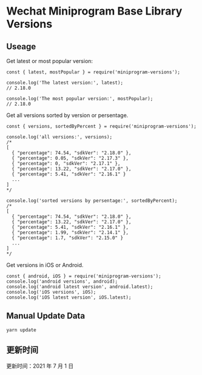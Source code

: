 
# Wechat Miniprogram Base Library Versions

## Useage

Get latest or most popular version:

```;
const { latest, mostPopular } = require('miniprogram-versions');

console.log('The latest version:', latest);
// 2.18.0

console.log('The most popular version:', mostPopular);
// 2.18.0

```

Get all versions sorted by version or persentage.

```
const { versions, sortedByPercent } = require('miniprogram-versions');

console.log('all versions:', versions);
/*
[
  { "percentage": 74.54, "sdkVer": "2.18.0" },
  { "percentage": 0.05, "sdkVer": "2.17.3" },
  { "percentage": 0, "sdkVer": "2.17.1" },
  { "percentage": 13.22, "sdkVer": "2.17.0" },
  { "percentage": 5.41, "sdkVer": "2.16.1" }
  ...
]
*/

console.log('sorted versions by persentage:', sortedByPercent);
/*
[
  { "percentage": 74.54, "sdkVer": "2.18.0" },
  { "percentage": 13.22, "sdkVer": "2.17.0" },
  { "percentage": 5.41, "sdkVer": "2.16.1" },
  { "percentage": 1.99, "sdkVer": "2.14.1" },
  { "percentage": 1.7, "sdkVer": "2.15.0" }
  ...
]
*/
```

Get versions in iOS or Android.

```
const { android, iOS } = require('miniprogram-versions');
console.log('android versions', android);
console.log('android latest version', android.latest);
console.log('iOS versions', iOS);
console.log('iOS latest version', iOS.latest);
```

## Manual Update Data

```
yarn update
```

## 更新时间

更新时间：2021 年 7 月 1 日
